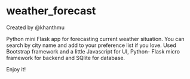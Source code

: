 # weather_forecast
Created by @khanthmu

Python mini Flask app for forecasting current weather situation.
You can search by city name and add to your preference list if you love.
Used Bootstrap framework and a little Javascript for UI, Python- Flask micro framework for backend and SQlite for database.

Enjoy it!
